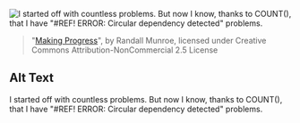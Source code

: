 ![I started off with countless problems. But now I know, thanks to COUNT(), that I have "#REF! ERROR: Circular dependency detected" problems.](https://imgs.xkcd.com/comics/making_progress.png)
> "[Making Progress](https://xkcd.com/1906/)", by Randall Munroe, licensed under Creative Commons Attribution-NonCommercial 2.5 License

## Alt Text
I started off with countless problems. But now I know, thanks to COUNT(), that I have "#REF! ERROR: Circular dependency detected" problems.
